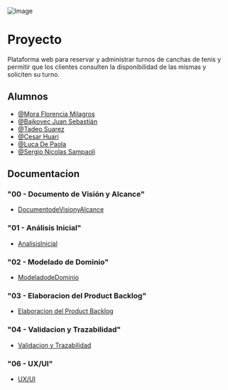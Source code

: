 ![Image](https://github.com/user-attachments/assets/9b6fb578-fbcd-4639-af61-1d0d0703cb78)

# Proyecto

Plataforma web para reservar y administrar turnos de canchas de tenis y permitir que los clientes consulten la disponibilidad de las mismas y soliciten su turno.



## Alumnos

- [@Mora Florencia Milagros](https://github.com/florm1827)
- [@Bajkovec Juan Sebastián](https://github.com/JuanBjk )
- [@Tadeo Suarez](https://github.com/tadeo6 )
- [@Cesar Huari](https://github.com/CesarHuari)
- [@Luca De Paola](https://github.com/LucaDP16 )
- [@Sergio Nicolas Sampaoli](https://github.com/nicosampa1)

## Documentacion

### "00 - Documento de Visión y Alcance"

- [DocumentodeVisionyAlcance](https://github.com/florm1827/UTN-DS25-Grupo-9/blob/8c6818115b463fc42ba2ca5daee034ec6dd05d57/documentacion/00-DocumentodeVisionyAlcance/Grupo%20N%C2%B09%20Gestion%20de%20Canchas%20de%20Tenis.pdf)

### "01 - Análisis Inicial"

- [AnalisisInicial](https://github.com/florm1827/UTN-DS25-Grupo-9/blob/main/documentacion/01-AnalisisInicial/Procedimiento%20Para%20Armado%20de%20Backlog%20(%20fase%201%20).pdf)

### "02 - Modelado de Dominio"

- [ModeladodeDominio](https://github.com/florm1827/UTN-DS25-Grupo-9/blob/main/documentacion/02-ModeladodeDominio/Procedimiento%20Para%20Armado%20de%20Backlog%20(%20fase%202%20).pdf)

### "03 - Elaboracion del Product Backlog"

- [Elaboracion del Product Backlog](https://github.com/florm1827/UTN-DS25-Grupo-9/blob/main/documentacion/03-ElaboracionDelProductBacklog/Procedimiento%20Para%20Armado%20de%20Backlog%20(%20fase%203%20).pdf)

### "04 - Validacion y Trazabilidad"

- [Validacion y Trazabilidad](https://github.com/florm1827/UTN-DS25-Grupo-9/blob/main/documentacion/04-ValidacionYTrazabilidad/Procedimiento%20Para%20Armado%20de%20Backlog%20(%20fase%204%20).pdf)

### "06 - UX/UI"

- [UX/UI](https://github.com/florm1827/UTN-DS25-Grupo-9/tree/main/documentacion/06-UXUI)
